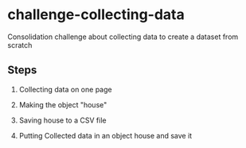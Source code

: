 # challenge-collecting-data
Consolidation challenge about collecting data to create a dataset from scratch


## Steps

1) Collecting data on one page
2) Making the object "house"
3) Saving house to a CSV file

4) Putting Collected data in an object house and save it

